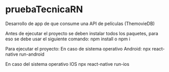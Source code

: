 # pruebaTecnicaRN
Desarrollo de app de que consume una API de películas (ThemovieDB)

Antes de ejecutar el proyecto se deben instalar todos los paquetes, para eso se debe usar el siguiente comando:
npm install o npm i

Para ejecutar el proyecto:
En caso de sistema operativo Android:
npx react-native run-android

En caso del sistema operativo IOS
npx react-native run-ios
